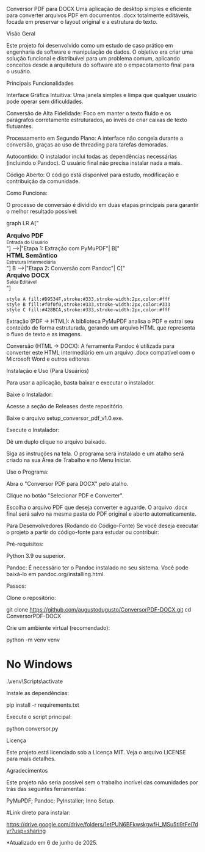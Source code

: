 Conversor PDF para DOCX
Uma aplicação de desktop simples e eficiente para converter arquivos PDF em documentos .docx totalmente editáveis, focada em preservar o layout original e a estrutura do texto.

Visão Geral

Este projeto foi desenvolvido como um estudo de caso prático em engenharia de software e manipulação de dados. O objetivo era criar uma solução funcional e distribuível para um problema comum, aplicando conceitos desde a arquitetura do software até o empacotamento final para o usuário.

Principais Funcionalidades

Interface Gráfica Intuitiva: Uma janela simples e limpa que qualquer usuário pode operar sem dificuldades.

Conversão de Alta Fidelidade: Foco em manter o texto fluido e os parágrafos corretamente estruturados, ao invés de criar caixas de texto flutuantes.

Processamento em Segundo Plano: A interface não congela durante a conversão, graças ao uso de threading para tarefas demoradas.

Autocontido: O instalador inclui todas as dependências necessárias (incluindo o Pandoc). O usuário final não precisa instalar nada a mais.

Código Aberto: O código está disponível para estudo, modificação e contribuição da comunidade.

Como Funciona:

O processo de conversão é dividido em duas etapas principais para garantir o melhor resultado possível:

graph LR
    A["<div style='font-weight:bold; font-size:16px;'>Arquivo PDF</div><div style='font-size:12px;'>Entrada do Usuário</div>"] -->|"Etapa 1: Extração com PyMuPDF"| B["<div style='font-weight:bold; font-size:16px;'>HTML Semântico</div><div style='font-size:12px;'>Estrutura Intermediária</div>"]
    B -->|"Etapa 2: Conversão com Pandoc"| C["<div style='font-weight:bold; font-size:16px;'>Arquivo DOCX</div><div style='font-size:12px;'>Saída Editável</div>"]

    style A fill:#D9534F,stroke:#333,stroke-width:2px,color:#fff
    style B fill:#f0f0f0,stroke:#333,stroke-width:2px,color:#333
    style C fill:#428BCA,stroke:#333,stroke-width:2px,color:#fff

Extração (PDF → HTML): A biblioteca PyMuPDF analisa o PDF e extrai seu conteúdo de forma estruturada, gerando um arquivo HTML que representa o fluxo de texto e as imagens.

Conversão (HTML → DOCX): A ferramenta Pandoc é utilizada para converter este HTML intermediário em um arquivo .docx compatível com o Microsoft Word e outros editores.

Instalação e Uso (Para Usuários)

Para usar a aplicação, basta baixar e executar o instalador.

Baixe o Instalador:

Acesse a seção de Releases deste repositório.

Baixe o arquivo setup_conversor_pdf_v1.0.exe.

Execute o Instalador:

Dê um duplo clique no arquivo baixado.

Siga as instruções na tela. O programa será instalado e um atalho será criado na sua Área de Trabalho e no Menu Iniciar.

Use o Programa:

Abra o "Conversor PDF para DOCX" pelo atalho.

Clique no botão "Selecionar PDF e Converter".

Escolha o arquivo PDF que deseja converter e aguarde. O arquivo .docx final será salvo na mesma pasta do PDF original e aberto automaticamente.

Para Desenvolvedores (Rodando do Código-Fonte)
Se você deseja executar o projeto a partir do código-fonte para estudar ou contribuir:

Pré-requisitos:

Python 3.9 ou superior.

Pandoc: É necessário ter o Pandoc instalado no seu sistema. Você pode baixá-lo em pandoc.org/installing.html.

Passos:

Clone o repositório:

git clone https://github.com/augustodugusto/ConversorPDF-DOCX.git
cd ConversorPDF-DOCX

Crie um ambiente virtual (recomendado):

python -m venv venv
# No Windows
.\venv\Scripts\activate

Instale as dependências:

pip install -r requirements.txt

Execute o script principal:

python conversor.py


Licença

Este projeto está licenciado sob a Licença MIT. Veja o arquivo LICENSE para mais detalhes.


Agradecimentos


Este projeto não seria possível sem o trabalho incrível das comunidades por trás das seguintes ferramentas:

PyMuPDF;
Pandoc;
PyInstaller;
Inno Setup.

#Link direto para instalar:

https://drive.google.com/drive/folders/1etPUN6BFkwskgwfH_MSu5ti9tFel7dyr?usp=sharing

*Atualizado em 6 de junho de 2025.
